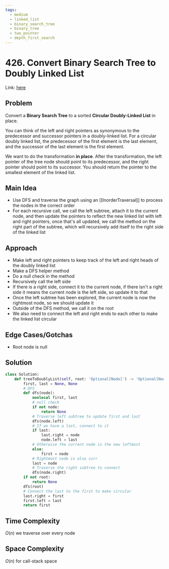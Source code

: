 ```yaml
---
tags:
  - medium
  - linked_list
  - binary_search_tree
  - binary_tree
  - two_pointer
  - depth_first_search
---
```

# 426. Convert Binary Search Tree to Doubly Linked List
Link: [here](https://leetcode.com/problems/convert-binary-search-tree-to-sorted-doubly-linked-list/description/)
## Problem
Convert a **Binary Search Tree** to a sorted **Circular Doubly-Linked List** in place.

You can think of the left and right pointers as synonymous to the predecessor and successor pointers in a doubly-linked list. For a circular doubly linked list, the predecessor of the first element is the last element, and the successor of the last element is the first element.

We want to do the transformation **in place**. After the transformation, the left pointer of the tree node should point to its predecessor, and the right pointer should point to its successor. You should return the pointer to the smallest element of the linked list.
## Main Idea
- Use DFS and traverse the graph using an [[InorderTraversal]] to process the nodes in the correct order
- For each recursive call, we call the left subtree, attach it to the current node, and then update the pointers to reflect the new linked list with left and right pointers, once that's all updated, we call the method on the right part of the subtree, which will recursively add itself to the right side of the linked list
## Approach
- Make left and right pointers to keep track of the left and right heads of the doubly linked list
- Make a DFS helper method
- Do a null check in the method
- Recursively call the left side
- If there is a right side, connect it to the current node, if there isn't a right side it means the current node is the left side, so update it to that
- Once the left subtree has been explored, the current node is now the rightmost node, so we should update it
- Outside of the DFS method, we call it on the root
- We also need to connect the left and right ends to each other to make the linked list circular 
## Edge Cases/Gotchas 
- Root node is null
## Solution
```python 
class Solution:
    def treeToDoublyList(self, root: 'Optional[Node]') -> 'Optional[Node]':
        first, last = None, None
        # DFS
        def dfs(node):
            nonlocal first, last
            # null check
            if not node:
                return None
            # Traverse left subtree to update first and last
            dfs(node.left)
            # If we have a last, connect to it
            if last:
                last.right = node
                node.left = last
            # Otherwise the current node is the new leftmost
            else:
                first = node
            # Rightmost node is also curr
            last = node
            # Traverse the right subtree to connect 
            dfs(node.right)
        if not root:
            return None
        dfs(root)
        # Connect the last to the first to make circular
        last.right = first
        first.left = last
        return first
```
## Time Complexity
$O(n)$ we traverse over every node
## Space Complexity
$O(n)$ for call-stack space
